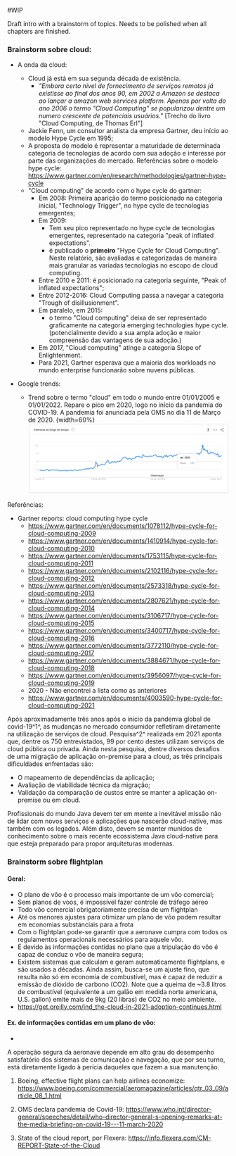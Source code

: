 #WIP

Draft intro with a brainstorm of topics. Needs to be polished when all chapters are finished.

### Brainstorm sobre cloud:

* A onda da cloud:
  * Cloud já está em sua segunda década de existência. 
    *  *"Embora certo nível de fornecimento de serviços remotos já existisse ao final dos anos 90, em 2002 a Amazon se destaca ao lançar a amazon web services platform. Apenas por volta do ano 2006 o termo "Cloud Computing" se popularizou dentre um numero crescente de potenciais usuários."* [Trecho do livro "Cloud Computing, de Thomas Erl"] 
  * Jackie Fenn, um consultor analista da empresa Gartner, deu início ao modelo Hype Cycle em 1995;
  * A proposta do modelo é representar a maturidade de determinada categoria de tecnologias de acordo com sua adoção e interesse por parte das organizações do mercado. Referências sobre o modelo hype cycle: https://www.gartner.com/en/research/methodologies/gartner-hype-cycle 
  * "Cloud computing" de acordo com o hype cycle do gartner:
    * Em 2008: Primeira aparição do termo posicionado na categoria inicial, "Technology Trigger", no hype cycle de tecnologias emergentes; 
    * Em 2009:
      * Tem seu pico representado no hype cycle de tecnologias emergentes, representado na categoria "peak of inflated expectations". 
      * é publicado o **primeiro** "Hype Cycle for Cloud Computing". Neste relatório, são avaliadas e categorizadas de maneira mais granular as variadas tecnologias no escopo de cloud computing.
    * Entre 2010 e 2011: é posicionado na categoria seguinte, "Peak of inflated expectations"; 
    * Entre 2012-2016: Cloud Computing passa a navegar a categoria "Trough of disillusionment". 
    * Em paralelo, em 2015:
      * o termo "Cloud computing" deixa de ser representado graficamente na categoria emerging technologies hype cycle. (potencialmente devido a sua ampla adoção e maior compreensão das vantagens de sua adoção.) 
    * Em 2017, "Cloud computing" atinge a categoria Slope of Enlightenment.
    * Para 2021, Gartner esperava que a maioria dos workloads no mundo enterprise funcionarão sobre nuvens públicas. 
    
* Google trends:
  * Trend sobre o termo "cloud" em todo o mundo entre 01/01/2005 e 01/01/2022. Repare o pico em 2020, logo no início da pandemia do COVID-19. A pandemia foi anunciada pela OMS no dia 11 de Março de 2020.
    {width=60%}
    ![](images/google-trends-cloud-pt-br.png)


Referências:
* Gartner reports: cloud computing hype cycle
  * https://www.gartner.com/en/documents/1078112/hype-cycle-for-cloud-computing-2009
  * https://www.gartner.com/en/documents/1410914/hype-cycle-for-cloud-computing-2010
  * https://www.gartner.com/en/documents/1753115/hype-cycle-for-cloud-computing-2011
  * https://www.gartner.com/en/documents/2102116/hype-cycle-for-cloud-computing-2012
  * https://www.gartner.com/en/documents/2573318/hype-cycle-for-cloud-computing-2013
  * https://www.gartner.com/en/documents/2807621/hype-cycle-for-cloud-computing-2014
  * https://www.gartner.com/en/documents/3106717/hype-cycle-for-cloud-computing-2015
  * https://www.gartner.com/en/documents/3400717/hype-cycle-for-cloud-computing-2016
  * https://www.gartner.com/en/documents/3772110/hype-cycle-for-cloud-computing-2017
  * https://www.gartner.com/en/documents/3884671/hype-cycle-for-cloud-computing-2018
  * https://www.gartner.com/en/documents/3956097/hype-cycle-for-cloud-computing-2019
  * 2020 - Não encontrei a lista como as anteriores
  * https://www.gartner.com/en/documents/4003590-hype-cycle-for-cloud-computing-2021

Após aproximadamente três anos após o início da pandemia global de covid-19^1^, as mudanças no mercado consumidor refletiram diretamente na utilização de serviços de cloud. Pesquisa^2^ realizada em 2021 aponta que, dentre os 750 entrevistados, 99 por cento destes utilizam serviços de cloud pública ou privada. Ainda nesta pesquisa, dentre diversos desafios de uma migração de aplicação on-premise para a cloud, as três principais dificuldades enfrentadas são:
- O mapeamento de dependências da aplicação;
- Avaliação de viabilidade técnica da migração;
- Validação da comparação de custos entre se manter a aplicação on-premise ou em cloud.

Profissionais do mundo Java devem ter em mente a inevitável missão não de lidar com novos serviços e aplicações que nascerão cloud-native, mas também com os legados. Além disto, devem se manter munidos de conhecimento sobre o mais recente ecossistema Java cloud-native para que esteja preparado para propor arquiteturas modernas.


### Brainstorm sobre flightplan

#### Geral:
- O plano de vôo é o processo mais importante de um vôo comercial;
- Sem planos de voos, é impossível fazer controle de tráfego aéreo
- Todo vôo comercial obrigatoriamente precisa de um flightplan
- Até os menores ajustes para otimizar um plano de vôo podem resultar em economias substanciais para a frota
- Com o flightplan pode-se garantir que a aeronave cumpra com todos os regulamentos operacionais necessários para aquele vôo.
- É devido às informações contidas no plano que a tripulação do vôo é capaz de conduz o vôo de maneira segura;
- Existem sistemas que calculam e geram automaticamente flightplans, e são usados a décadas. Ainda assim, busca-se um ajuste fino, que resulta não só em economia de combustível, mas é capaz de reduzir a emissão de dióxido de carbono (CO2). Note que a queima de ~3.8 litros de combustível (equivalente a um galão em medida norte americana, U.S. gallon) emite mais de 9kg (20 libras) de CO2 no meio ambiente.     
- https://get.oreilly.com/ind_the-cloud-in-2021-adoption-continues.html

#### Ex. de informações contidas em um plano de vôo:
  - 



A operação segura da aeronave depende em alto grau do desempenho satisfatório dos sistemas de
comunicação e navegação, que por seu turno, está diretamente ligado à perícia daqueles que fazem a sua
manutenção.


1. Boeing, effective flight plans can help airlines economize: https://www.boeing.com/commercial/aeromagazine/articles/qtr_03_09/article_08_1.html


1. OMS declara pandemia de Covid-19: https://www.who.int/director-general/speeches/detail/who-director-general-s-opening-remarks-at-the-media-briefing-on-covid-19---11-march-2020
2. State of the cloud report, por Flexera: https://info.flexera.com/CM-REPORT-State-of-the-Cloud